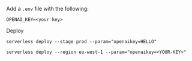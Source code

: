 
Add a `.env` file with the following:

```
OPENAI_KEY=<your key>
```

Deploy

```
serverless deploy --stage prod --param="openaikey=HELLO"

serverless deploy --region eu-west-1 --param="openaikey=<YOUR-KEY>"
```